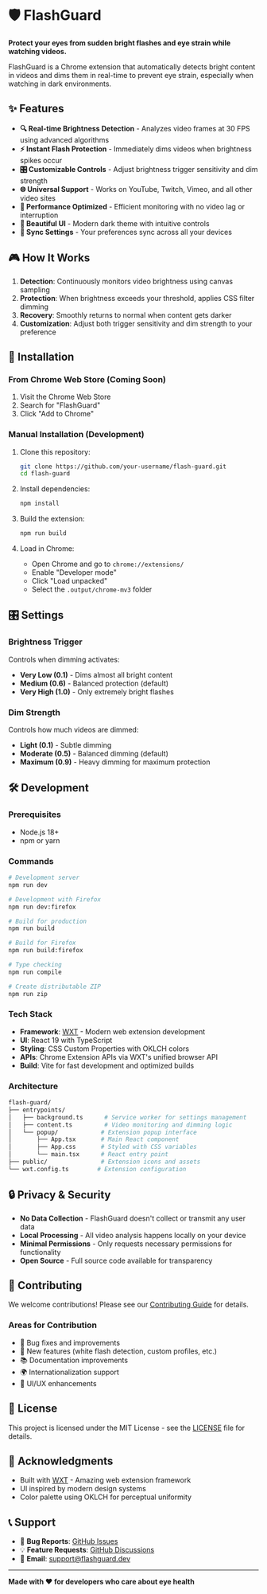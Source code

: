 # 🛡️ FlashGuard

**Protect your eyes from sudden bright flashes and eye strain while watching videos.**

FlashGuard is a Chrome extension that automatically detects bright content in videos and dims them in real-time to prevent eye strain, especially when watching in dark environments.

## ✨ Features

- **🔍 Real-time Brightness Detection** - Analyzes video frames at 30 FPS using advanced algorithms
- **⚡ Instant Flash Protection** - Immediately dims videos when brightness spikes occur
- **🎛️ Customizable Controls** - Adjust brightness trigger sensitivity and dim strength
- **🌐 Universal Support** - Works on YouTube, Twitch, Vimeo, and all other video sites
- **🎯 Performance Optimized** - Efficient monitoring with no video lag or interruption
- **🎨 Beautiful UI** - Modern dark theme with intuitive controls
- **💾 Sync Settings** - Your preferences sync across all your devices

## 🎮 How It Works

1. **Detection**: Continuously monitors video brightness using canvas sampling
2. **Protection**: When brightness exceeds your threshold, applies CSS filter dimming
3. **Recovery**: Smoothly returns to normal when content gets darker
4. **Customization**: Adjust both trigger sensitivity and dim strength to your preference

## 🚀 Installation

### From Chrome Web Store (Coming Soon)

1. Visit the Chrome Web Store
2. Search for "FlashGuard"
3. Click "Add to Chrome"

### Manual Installation (Development)

1. Clone this repository:

   ```bash
   git clone https://github.com/your-username/flash-guard.git
   cd flash-guard
   ```

2. Install dependencies:

   ```bash
   npm install
   ```

3. Build the extension:

   ```bash
   npm run build
   ```

4. Load in Chrome:
   - Open Chrome and go to `chrome://extensions/`
   - Enable "Developer mode"
   - Click "Load unpacked"
   - Select the `.output/chrome-mv3` folder

## 🎛️ Settings

### Brightness Trigger

Controls when dimming activates:

- **Very Low (0.1)** - Dims almost all bright content
- **Medium (0.6)** - Balanced protection (default)
- **Very High (1.0)** - Only extremely bright flashes

### Dim Strength

Controls how much videos are dimmed:

- **Light (0.1)** - Subtle dimming
- **Moderate (0.5)** - Balanced dimming (default)
- **Maximum (0.9)** - Heavy dimming for maximum protection

## 🛠️ Development

### Prerequisites

- Node.js 18+
- npm or yarn

### Commands

```bash
# Development server
npm run dev

# Development with Firefox
npm run dev:firefox

# Build for production
npm run build

# Build for Firefox
npm run build:firefox

# Type checking
npm run compile

# Create distributable ZIP
npm run zip
```

### Tech Stack

- **Framework**: [WXT](https://wxt.dev) - Modern web extension development
- **UI**: React 19 with TypeScript
- **Styling**: CSS Custom Properties with OKLCH colors
- **APIs**: Chrome Extension APIs via WXT's unified browser API
- **Build**: Vite for fast development and optimized builds

### Architecture

```bash
flash-guard/
├── entrypoints/
│   ├── background.ts      # Service worker for settings management
│   ├── content.ts         # Video monitoring and dimming logic
│   └── popup/            # Extension popup interface
│       ├── App.tsx       # Main React component
│       ├── App.css       # Styled with CSS variables
│       └── main.tsx      # React entry point
├── public/               # Extension icons and assets
└── wxt.config.ts        # Extension configuration
```

## 🔒 Privacy & Security

- **No Data Collection** - FlashGuard doesn't collect or transmit any user data
- **Local Processing** - All video analysis happens locally on your device
- **Minimal Permissions** - Only requests necessary permissions for functionality
- **Open Source** - Full source code available for transparency

## 🤝 Contributing

We welcome contributions! Please see our [Contributing Guide](CONTRIBUTING.md) for details.

### Areas for Contribution

- 🐛 Bug fixes and improvements
- 🌟 New features (white flash detection, custom profiles, etc.)
- 📚 Documentation improvements
- 🌍 Internationalization support
- 🎨 UI/UX enhancements

## 📝 License

This project is licensed under the MIT License - see the [LICENSE](LICENSE) file for details.

## 🙏 Acknowledgments

- Built with [WXT](https://wxt.dev) - Amazing web extension framework
- UI inspired by modern design systems
- Color palette using OKLCH for perceptual uniformity

## 📞 Support

- 🐛 **Bug Reports**: [GitHub Issues](https://github.com/your-username/flash-guard/issues)
- 💡 **Feature Requests**: [GitHub Discussions](https://github.com/your-username/flash-guard/discussions)
- 📧 **Email**: <support@flashguard.dev>

---

**Made with ❤️ for developers who care about eye health**
